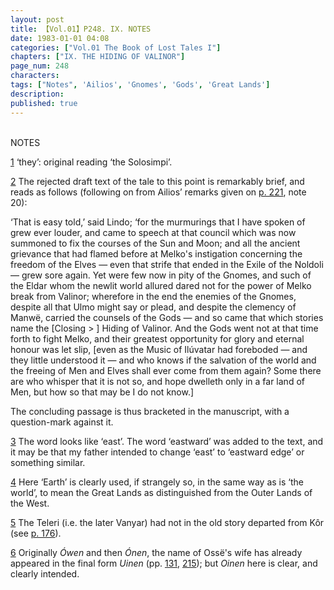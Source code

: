 ```yaml
---
layout: post
title: 【Vol.01】P248. IX. NOTES
date: 1983-01-01 04:08
categories: ["Vol.01 The Book of Lost Tales I"]
chapters: ["IX. THE HIDING OF VALINOR"]
page_num: 248
characters: 
tags: ["Notes", 'Ailios', 'Gnomes', 'Gods', 'Great Lands']
description: 
published: true
---
```


<BR>
NOTES

[1]({{site.baseurl}}/vol01-p234) ‘they’: original reading ‘the Solosimpi’.

[2]({{site.baseurl}}/vol01-p235) The rejected draft text of the tale to this point is remarkably brief, and reads as follows (following on from Ailios’ remarks given on [p. 221]({{site.baseurl}}/vol01-p221), note 20):

‘That is easy told,’ said Lindo; ‘for the murmurings that I have spoken of grew ever louder, and came to speech at that council which was now summoned to fix the courses of the Sun and Moon; and all the ancient grievance that had flamed before at Melko's instigation concerning the freedom of the Elves — even that strife that ended in the Exile of the Noldoli — grew sore again. Yet were few now in pity of the Gnomes, and such of the Eldar whom the newlit world allured dared not for the power of Melko break from Valinor; wherefore in the end the enemies of the Gnomes, despite all that Ulmo might say or plead, and despite the clemency of Manwë, carried the counsels of the Gods — and so came that which stories name the [Closing > ] Hiding of Valinor. And the Gods went not at that time forth to fight Melko, and their greatest opportunity for glory and eternal honour was let slip, [even as the Music of Ilúvatar had foreboded — and they little understood it — and who knows if the salvation of the world and the freeing of Men and Elves shall ever come from them again? Some there are who whisper that it is not so, and hope dwelleth only in a far land of Men, but how so that may be I do not know.]

The concluding passage is thus bracketed in the manuscript, with a question-mark against it.

[3]({{site.baseurl}}/vol01-p236) The word looks like ‘east’. The word ‘eastward’ was added to the text, and it may be that my father intended to change ‘east’ to ‘eastward edge’ or something similar.

[4]({{site.baseurl}}/vol01-p237) Here ‘Earth’ is clearly used, if strangely so, in the same way as is ‘the world’, to mean the Great Lands as distinguished from the Outer Lands of the West.

[5]({{site.baseurl}}/vol01-p237) The Teleri (i.e. the later Vanyar) had not in the old story departed from Kôr (see [p. 176]({{site.baseurl}}/vol01-p176)).

[6]({{site.baseurl}}/vol01-p238) Originally <I>Ówen</I> and then <I>Ónen</I>, the name of Ossë's wife has already appeared in the final form <I>Uinen</I> (pp. [131]({{site.baseurl}}/vol01-p131), [215]({{site.baseurl}}/vol01-p215)); but <I>Oinen</I> here is clear, and clearly intended.

